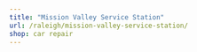 ```yaml
---
title: "Mission Valley Service Station"
url: /raleigh/mission-valley-service-station/
shop: car repair
---
```

